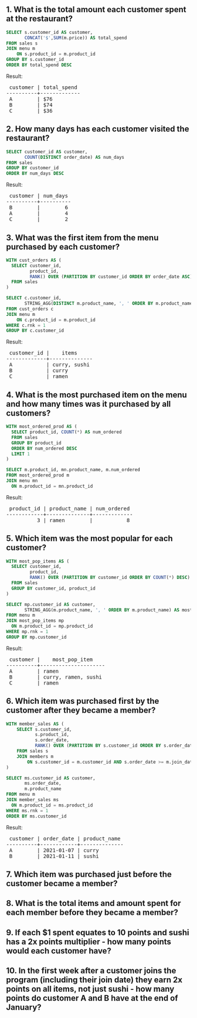 ## 1. What is the total amount each customer spent at the restaurant?

```SQL
SELECT s.customer_id AS customer, 
       CONCAT('$',SUM(m.price)) AS total_spend
FROM sales s
JOIN menu m
	ON s.product_id = m.product_id
GROUP BY s.customer_id
ORDER BY total_spend DESC
```

Result:

<pre>
 customer | total_spend 
----------+-------------
 A        | $76
 B        | $74
 C        | $36
</pre>


## 2. How many days has each customer visited the restaurant?

```SQL
SELECT customer_id AS customer,
       COUNT(DISTINCT order_date) AS num_days
FROM sales
GROUP BY customer_id
ORDER BY num_days DESC
```
Result:

<pre>
 customer | num_days 
----------+----------
 B        |        6
 A        |        4
 C        |        2
</pre>

## 3. What was the first item from the menu purchased by each customer?

```SQL
WITH cust_orders AS (
  SELECT customer_id, 
         product_id,
         RANK() OVER (PARTITION BY customer_id ORDER BY order_date ASC) AS rnk
  FROM sales
)

SELECT c.customer_id, 
       STRING_AGG(DISTINCT m.product_name, ', ' ORDER BY m.product_name) AS items
FROM cust_orders c 
JOIN menu m 
    ON c.product_id = m.product_id
WHERE c.rnk = 1
GROUP BY c.customer_id
```

Result:

<pre>
 customer_id |    items     
-------------+--------------
 A           | curry, sushi
 B           | curry
 C           | ramen
</pre>


## 4. What is the most purchased item on the menu and how many times was it purchased by all customers?


```SQL
WITH most_ordered_prod AS (
  SELECT product_id, COUNT(*) AS num_ordered
  FROM sales
  GROUP BY product_id
  ORDER BY num_ordered DESC
  LIMIT 1
)

SELECT m.product_id, mn.product_name, m.num_ordered
FROM most_ordered_prod m
JOIN menu mn
  ON m.product_id = mn.product_id
```

Result:

<pre>
 product_id | product_name | num_ordered 
------------+--------------+-------------
          3 | ramen        |           8
</pre>

## 5. Which item was the most popular for each customer?

```SQL
WITH most_pop_items AS (
  SELECT customer_id,
         product_id,
         RANK() OVER (PARTITION BY customer_id ORDER BY COUNT(*) DESC) AS rnk
  FROM sales
  GROUP BY customer_id, product_id
)

SELECT mp.customer_id AS customer,
       STRING_AGG(m.product_name, ', ' ORDER BY m.product_name) AS most_pop_item
FROM menu m
JOIN most_pop_items mp
  ON m.product_id = mp.product_id
WHERE mp.rnk = 1
GROUP BY mp.customer_id
```

Result:

<pre>
 customer |    most_pop_item    
----------+---------------------
 A        | ramen
 B        | curry, ramen, sushi
 C        | ramen
</pre>

## 6. Which item was purchased first by the customer after they became a member?

```SQL
WITH member_sales AS (
    SELECT s.customer_id,
           s.product_id,
           s.order_date,
           RANK() OVER (PARTITION BY s.customer_id ORDER BY s.order_date) AS rnk
    FROM sales s
    JOIN members m
        ON s.customer_id = m.customer_id AND s.order_date >= m.join_date
)

SELECT ms.customer_id AS customer,
       ms.order_date,
       m.product_name
FROM menu m
JOIN member_sales ms
  ON m.product_id = ms.product_id
WHERE ms.rnk = 1
ORDER BY ms.customer_id
```

Result:

<pre>
 customer | order_date | product_name 
----------+------------+--------------
 A        | 2021-01-07 | curry
 B        | 2021-01-11 | sushi
</pre>

## 7. Which item was purchased just before the customer became a member?


## 8. What is the total items and amount spent for each member before they became a member?


## 9. If each $1 spent equates to 10 points and sushi has a 2x points multiplier - how many points would each customer have?


## 10. In the first week after a customer joins the program (including their join date) they earn 2x points on all items, not just sushi - how many points do customer A and B have at the end of January?